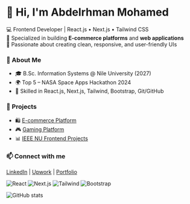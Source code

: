 # 👋 Hi, I'm Abdelrhman Mohamed

💻 Frontend Developer | React.js • Next.js • Tailwind CSS  
🛒 Specialized in building **E-commerce platforms** and **web applications**  
🚀 Passionate about creating clean, responsive, and user-friendly UIs  

### 🚩 About Me
- 🎓 B.Sc. Information Systems @ Nile University (2027)
- 🌍 Top 5 – NASA Space Apps Hackathon 2024
- 🔧 Skilled in React.js, Next.js, Tailwind, Bootstrap, Git/GitHub

### 📌 Projects
- 🛍️ [E-commerce Platform](#)  
- 🎮 [Gaming Platform](#)  
- 📊 [IEEE NU Frontend Projects](#)  

### 📫 Connect with me
[LinkedIn](https://www.linkedin.com/in/abdelrhman-elmasry-177783231/) | [Upwork](#) | [Portfolio](#)


![React](https://img.shields.io/badge/React-20232A?style=for-the-badge&logo=react&logoColor=61DAFB)
![Next.js](https://img.shields.io/badge/Next.js-000000?style=for-the-badge&logo=nextdotjs&logoColor=white)
![Tailwind](https://img.shields.io/badge/TailwindCSS-38B2AC?style=for-the-badge&logo=tailwind-css&logoColor=white)
![Bootstrap](https://img.shields.io/badge/Bootstrap-563D7C?style=for-the-badge&logo=bootstrap&logoColor=white)


![GitHub stats](https://github-readme-stats.vercel.app/api?username=abdelrhman5052&show_icons=true&theme=tokyonight)

